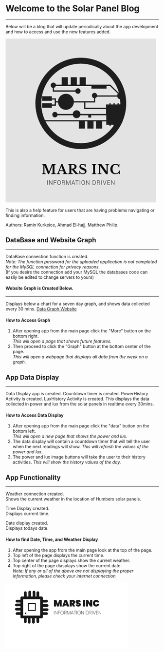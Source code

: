 # Welcome to the Solar Panel Blog
------------------------------------
Below will be a blog that will update periodically about the app development and how to access and use the new features added.

![MARSINCLogo1](/Images/MARSINCLogo1.PNG)

This is also a help feature for users that are having problems navigating or finding information.

Authors: Ramin Kurkeice, Ahmad El-hajj, Matthew Philip.

## DataBase and Website Graph
--------------------------------
DataBase connection function is created.   
*Note: The function password for the uploaded application is not completed for the MySQL connection for privacy reasons.*    
(If you desire the connection add your MySQL the databases code can easliy be edited to change servers to yours)

#### Website Graph is Created Below.
----------------------------------
Displays below a chart for a seven day graph, and shows data collected every 30 mins.
[Data Graph Website](http://apollo.humber.ca/~n01227056/MARSINC.html)

#### How to Access Graph
1. After opening app from the main page click the "More" button on the bottom right.  
*This will open a page that shows future features.*   
2. Then proceed to click the "Graph" button at the bottom center of the page.  
*This will open a webpage that displays all data from the week on a graph.*   

## App Data Display
----------------------
Data Display app is created. 
Countdown timer is created.
PowerHistory Activity is created.
LuxHistory Activity is created.
This displays the data collected in power and lux from the solar panels in realtime every 30mins.  

#### How to Access Data Display
1. After opening app from the main page click the "data" button on the bottom left.  
*This will open a new page that shows the power and lux.*    
2. The data display will contain a countdown timer that will tell the user when the next readings will show.
*This will refresh the values of the power and lux.*
3. The power and lux image buttons will take the user to their history activities.
*This will show the history values of the day.*



## App Functionality
----------------------
Weather connection created.  
Shows the current weather in the location of Humbers solar panels.  

Time Display created.  
Displays current time.  

Date display created.  
Displays todays date.

#### How to find Date, Time, and Weather Display
1. After opening the app from the main page look at the top of the page.  
2. Top left of the page displays the current time.  
3. Top center of the page displays show the current weather.  
4. Top right of the page diasplays show the current date.  
*Note: If any or all of the above are not displaying the proper information, please check your internet connection*  




![MARSINCLogo2](/Images/mars2.png)
